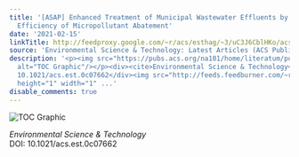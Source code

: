 ```yaml
---
title: '[ASAP] Enhanced Treatment of Municipal Wastewater Effluents by Fe-TAML/H<sub>2</sub>O<sub>2</sub>:
  Efficiency of Micropollutant Abatement'
date: '2021-02-15'
linkTitle: http://feedproxy.google.com/~r/acs/esthag/~3/uC3J6CblHKo/acs.est.0c07662
source: 'Environmental Science & Technology: Latest Articles (ACS Publications)'
description: '<p><img src="https://pubs.acs.org/na101/home/literatum/publisher/achs/journals/content/esthag/0/esthag.ahead-of-print/acs.est.0c07662/20210215/images/medium/es0c07662_0010.gif"
  alt="TOC Graphic"/></p><div><cite>Environmental Science & Technology</cite></div><div>DOI:
  10.1021/acs.est.0c07662</div><img src="http://feeds.feedburner.com/~r/acs/esthag/~4/uC3J6CblHKo"
  height="1" width="1" ...'
disable_comments: true
---
```

<p><img src="https://pubs.acs.org/na101/home/literatum/publisher/achs/journals/content/esthag/0/esthag.ahead-of-print/acs.est.0c07662/20210215/images/medium/es0c07662_0010.gif" alt="TOC Graphic"/></p><div><cite>Environmental Science & Technology</cite></div><div>DOI: 10.1021/acs.est.0c07662</div><img src="http://feeds.feedburner.com/~r/acs/esthag/~4/uC3J6CblHKo" height="1" width="1" ...